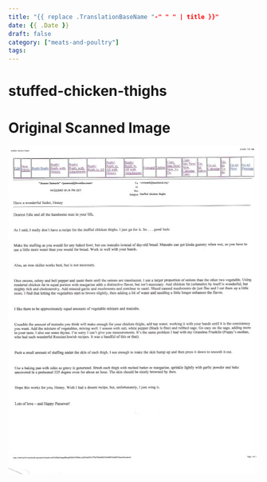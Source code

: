 ```yaml
---
title: "{{ replace .TranslationBaseName "-" " " | title }}"
date: {{ .Date }}
draft: false
category: ["meats-and-poultry"]
tags:
---
```


# stuffed-chicken-thighs

# Original Scanned Image

![](/static/meats-and-poultry/stuffed-chicken-thighs.png)